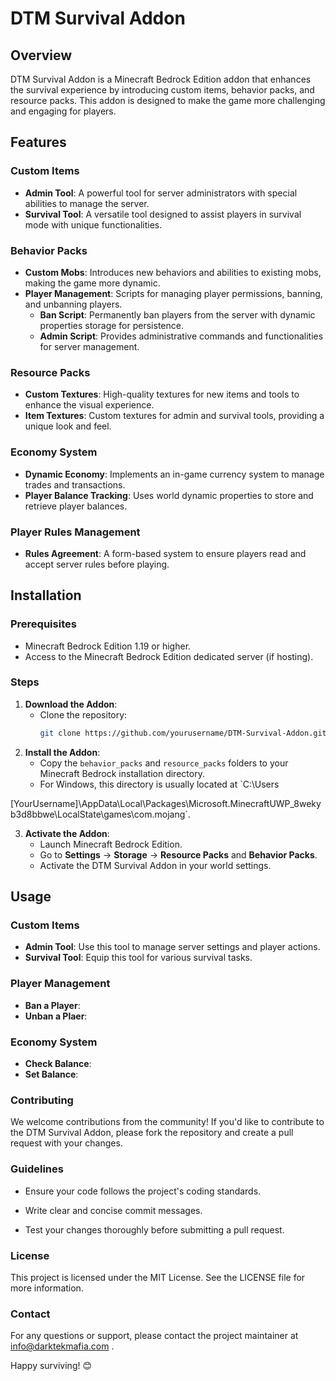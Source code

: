 # DTM Survival Addon

## Overview
DTM Survival Addon is a Minecraft Bedrock Edition addon that enhances the survival experience by introducing custom items, behavior packs, and resource packs. This addon is designed to make the game more challenging and engaging for players.

## Features
### Custom Items
- **Admin Tool**: A powerful tool for server administrators with special abilities to manage the server.
- **Survival Tool**: A versatile tool designed to assist players in survival mode with unique functionalities.

### Behavior Packs
- **Custom Mobs**: Introduces new behaviors and abilities to existing mobs, making the game more dynamic.
- **Player Management**: Scripts for managing player permissions, banning, and unbanning players.
  - **Ban Script**: Permanently ban players from the server with dynamic properties storage for persistence.
  - **Admin Script**: Provides administrative commands and functionalities for server management.

### Resource Packs
- **Custom Textures**: High-quality textures for new items and tools to enhance the visual experience.
- **Item Textures**: Custom textures for admin and survival tools, providing a unique look and feel.

### Economy System
- **Dynamic Economy**: Implements an in-game currency system to manage trades and transactions.
- **Player Balance Tracking**: Uses world dynamic properties to store and retrieve player balances.

### Player Rules Management
- **Rules Agreement**: A form-based system to ensure players read and accept server rules before playing.

## Installation
### Prerequisites
- Minecraft Bedrock Edition 1.19 or higher.
- Access to the Minecraft Bedrock Edition dedicated server (if hosting).

### Steps
1. **Download the Addon**:
   - Clone the repository:
     ```bash
     git clone https://github.com/yourusername/DTM-Survival-Addon.git
     ```
2. **Install the Addon**:
   - Copy the `behavior_packs` and `resource_packs` folders to your Minecraft Bedrock installation directory.
   - For Windows, this directory is usually located at `C:\Users

\[YourUsername]\AppData\Local\Packages\Microsoft.MinecraftUWP_8wekyb3d8bbwe\LocalState\games\com.mojang\`.

3. **Activate the Addon**:
   - Launch Minecraft Bedrock Edition.
   - Go to **Settings** -> **Storage** -> **Resource Packs** and **Behavior Packs**.
   - Activate the DTM Survival Addon in your world settings.

## Usage
### Custom Items
- **Admin Tool**: Use this tool to manage server settings and player actions.
- **Survival Tool**: Equip this tool for various survival tasks.

### Player Management
- **Ban a Player**:
- **Unban a Plaer**:

### Economy System
- **Check Balance**:
- **Set Balance**:

### Contributing
We welcome contributions from the community! If you'd like to contribute to the DTM Survival Addon, please fork the repository and create a pull request with your changes.

### Guidelines
- Ensure your code follows the project's coding standards.

- Write clear and concise commit messages.

- Test your changes thoroughly before submitting a pull request.

### License
This project is licensed under the MIT License. See the LICENSE file for more information.

### Contact
For any questions or support, please contact the project maintainer at info@darktekmafia.com .

Happy surviving! 😊

